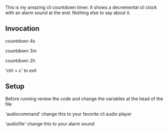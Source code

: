 This is my amazing cli countdown timer. It shows a decremental cli clock with an alarm sound at the end. Nothing else to say about it.


Invocation
---------------
countdown 4s

countdown 3m

countdown 2h

'ctrl + c' to exit


Setup
---------------
Before running review the code and change the variables at the head of the file

'audiocommand' change this to your favorite cli audio player

'audiofile' change this to your alarm sound

